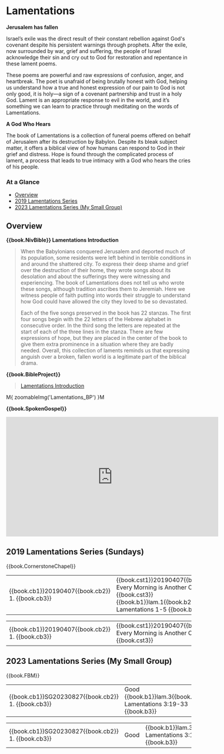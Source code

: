 # Lamentations

**Jerusalem has fallen**

Israel’s exile was the direct result of their constant rebellion
against God's covenant despite his persistent warnings through
prophets. After the exile, now surrounded by war, grief and suffering,
the people of Israel acknowledge their sin and cry out to God for
restoration and repentance in these lament poems.

These poems are powerful and raw expressions of confusion, anger, and
heartbreak. The poet is unafraid of being brutally honest with God,
helping us understand how a true and honest expression of our pain to
God is not only good, it is holy—a sign of a covenant partnership and
trust in a holy God. Lament is an appropriate response to evil in the
world, and it’s something we can learn to practice through meditating
on the words of Lamentations.

**A God Who Hears**

The book of Lamentations is a collection of funeral poems offered on
behalf of Jerusalem after its destruction by Babylon. Despite its
bleak subject matter, it offers a biblical view of how humans can
respond to God in their grief and distress. Hope is found through the
complicated process of lament, a process that leads to true intimacy
with a God who hears the cries of his people.



### At a Glance

- [Overview](#overview)
- [2019 Lamentations Series](#2019-lamentations-series-sundays)
- [2023 Lamentations Series (My Small Group)](#2023-lamentations-series-my-small-group)


## Overview

**{{book.NivBible}} Lamentations Introduction**

> When the Babylonians conquered Jerusalem and deported much of its
> population, some residents were left behind in terrible conditions in
> and around the shattered city. To express their deep shame and grief
> over the destruction of their home, they wrote songs about its
> desolation and about the sufferings they were witnessing and
> experiencing. The book of Lamentations does not tell us who wrote
> these songs, although tradition ascribes them to Jeremiah. Here we
> witness people of faith putting into words their struggle to
> understand how God could have allowed the city they loved to be so
> devastated.
> 
> Each of the five songs preserved in the book has 22 stanzas. The first
> four songs begin with the 22 letters of the Hebrew alphabet in
> consecutive order. In the third song the letters are repeated at the
> start of each of the three lines in the stanza. There are few
> expressions of hope, but they are placed in the center of the book to
> give them extra prominence in a situation where they are badly
> needed. Overall, this collection of laments reminds us that expressing
> anguish over a broken, fallen world is a legitimate part of the
> biblical drama.


**{{book.BibleProject}}**

> [Lamentations Introduction](https://bibleproject.com/explore/video/lamentations/)

M{ zoomableImg('Lamentations_BP') }M


**{{book.SpokenGospel}}**

<p align="center">
  <iframe name="SpokenGospelLamentationsVideo"
          id="SpokenGospelLamentationsVideo"
          width="577"
          height="325"
          src="https://www.youtube.com/embed/ZjG3ys9DLcI"
          frameborder="0"
          allow="accelerometer; autoplay; encrypted-media; gyroscope; picture-in-picture"
          allowfullscreen></iframe>
</p>



## 2019 Lamentations Series (Sundays)

{{book.CornerstoneChapel}}

<!-- MASTER: vertical layout for "cell phone" responsive show/hide -->
<div class="phone">
<table>

<tr><td> {{book.cb1}}20190407{{book.cb2}} 1. {{book.cb3}} </td><td> {{book.cst1}}20190407{{book.cst2}} Every Morning is Another Chance {{book.cst3}} <br/> {{book.b1}}lam.1{{book.b2}} Lamentations 1-5 {{book.b3}} </td><td> 04/07/2019 <br/> {{book.csg1}}20190407.pdf{{book.csg2}} </td>

</table>
</div>

<!-- COPY: horizontal layout for "desktop/tablet" responsive show/hide (simply add 2 columns to header and replace TWO FROM <br/> TO </td><td> -->
<div class="desktop">
<table>

<tr><td> {{book.cb1}}20190407{{book.cb2}} 1. {{book.cb3}} </td><td> {{book.cst1}}20190407{{book.cst2}} Every Morning is Another Chance {{book.cst3}} </td><td> {{book.b1}}lam.1{{book.b2}} Lamentations 1-5 {{book.b3}} </td><td> 04/07/2019 </td><td> {{book.csg1}}20190407.pdf{{book.csg2}} </td>

</table>
</div>


## 2023 Lamentations Series (My Small Group)

{{book.FBM}}


<!-- MASTER: vertical layout for "cell phone" responsive show/hide -->
<div class="phone">
<table>

<tr><td> {{book.cb1}}SG20230827{{book.cb2}} 1. {{book.cb3}} </td><td> Good         <br/> {{book.b1}}lam.3{{book.b2}}  Lamentations 3:19-33    {{book.b3}} </td><td> 08/27/2023 </td>

</table>
</div>

<!-- COPY: horizontal layout for "desktop/tablet" responsive show/hide (simply add 2 columns to header and replace TWO FROM <br/> TO </td><td> -->
<div class="desktop">
<table>

<tr><td> {{book.cb1}}SG20230827{{book.cb2}} 1. {{book.cb3}} </td><td> Good         </td><td> {{book.b1}}lam.3{{book.b2}}  Lamentations 3:19-33    {{book.b3}} </td><td> 08/27/2023 </td>

</table>
</div>
